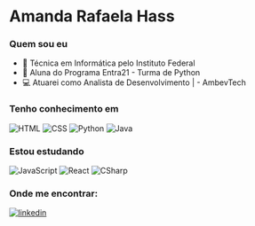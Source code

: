 # **Amanda Rafaela Hass**

### Quem sou eu
- :page_facing_up: Técnica em Informática pelo Instituto Federal
- :page_facing_up: Aluna do Programa Entra21 - Turma de Python
- :computer: Atuarei como Analista de Desenvolvimento | - AmbevTech

### Tenho conhecimento em
<div text-align="justify">
<img src="https://icongr.am/devicon/html5-original-wordmark.svg?size=60&color=currentColor" alt="HTML"/>
<img src="https://icongr.am/devicon/css3-original-wordmark.svg?size=60&color=currentColor" alt="CSS">
<img src="https://icongr.am/devicon/python-original.svg?size=60&color=currentColor" alt="Python"/>
<img src="https://icongr.am/devicon/java-original-wordmark.svg?size=60&color=currentColor" alt="Java"/>
</div>

### Estou estudando
<div text-align="justify">
<img src="https://icongr.am/devicon/javascript-original.svg?size=60&color=currentColor" alt="JavaScript"/>
<img src="https://icongr.am/devicon/react-original-wordmark.svg?size=60&color=currentColor" alt="React" />
<img src="https://icongr.am/devicon/csharp-original.svg?size=60&color=currentColor" alt="CSharp" />
</div>

### Onde me encontrar: 

<a  href="https://www.linkedin.com/in/amanda-rafaela-hass-28b92819b/" target="_blank">
  <img alt="linkedin" src="https://icongr.am/devicon/linkedin-original-wordmark.svg?size=80&color=currentColor"/>
</a>
